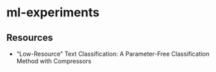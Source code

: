 # ml-experiments

## Resources

- “Low-Resource” Text Classification: A Parameter-Free Classification Method with Compressors
